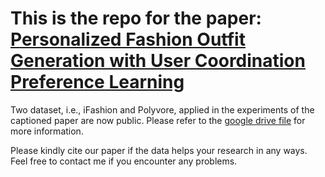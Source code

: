# This is the repo for the paper: [Personalized Fashion Outfit Generation with User Coordination Preference Learning](https://www.sciencedirect.com/science/article/pii/S0306457323001711?via%3Dihub)

Two dataset, i.e., iFashion and Polyvore, applied in the experiments of the captioned paper are now public. Please refer to the [google drive file](https://drive.google.com/drive/folders/1ociURuPdQuJzQ5PBEsOaHPtA1pUs4ICB?usp=drive_link) for more information. 

Please kindly cite our paper if the data helps your research in any ways. 
Feel free to contact me if you encounter any problems. 
